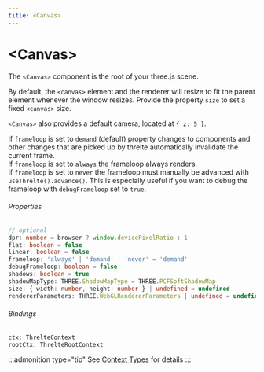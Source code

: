 ```yaml
---
title: <Canvas>
---
```


# \<Canvas>

The `<Canvas>` component is the root of your three.js scene.

By default, the `<canvas>` element and the renderer will resize to fit the parent element whenever the window resizes. Provide the property `size` to set a fixed `<canvas>` size.

`<Canvas>` also provides a default camera, located at `{ z: 5 }`.

If `frameloop` is set to `demand` (default) property changes to components and other changes that are picked up by threlte automatically invalidate the current frame.  
If `frameloop` is set to `always` the frameloop always renders.  
If `frameloop` is set to `never` the frameloop must manually be advanced with `useThrelte().advance()`. This is especially useful if you want to debug the frameloop with `debugFrameloop` set to `true`.

###### Properties

```ts
// optional
dpr: number = browser ? window.devicePixelRatio : 1
flat: boolean = false
linear: boolean = false
frameloop: 'always' | 'demand' | 'never' = 'demand'
debugFrameloop: boolean = false
shadows: boolean = true
shadowMapType: THREE.ShadowMapType = THREE.PCFSoftShadowMap
size: { width: number, height: number } | undefined = undefined
rendererParameters: THREE.WebGLRendererParameters | undefined = undefined
```

###### Bindings <!-- omit in toc -->

```ts
ctx: ThrelteContext
rootCtx: ThrelteRootContext
```

:::admonition type="tip"
See [Context Types](/docs/types#context-types) for details
:::
